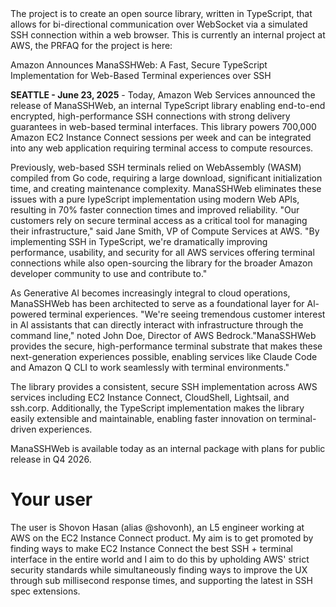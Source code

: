 <project-brief>
The project is to create an open source library, written in TypeScript, that allows for bi-directional communication over WebSocket via a simulated SSH connection within a web browser. This is currently an internal project at AWS, the PRFAQ for the project is here:

Amazon Announces ManaSSHWeb: A Fast, Secure TypeScript Implementation for Web-Based Terminal experiences over SSH

**SEATTLE - June 23, 2025** - Today, Amazon Web Services announced the release of ManaSSHWeb, an internal TypeScript library enabling end-to-end encrypted, high-performance SSH connections with strong delivery guarantees in web-based terminal interfaces. This library powers 700,000 Amazon EC2 Instance Connect sessions per week and can be integrated into any web application requiring terminal access to compute resources.

Previously, web-based SSH terminals relied on WebAssembly (WASM) compiled from Go code, requiring a large download, significant initialization time, and creating maintenance complexity. ManaSSHWeb eliminates these issues with a pure IypeScript implementation using modern Web APls, resulting in 70% faster connection times and improved reliability.
"Our customers rely on secure terminal access as a critical tool for managing their infrastructure," said Jane Smith, VP of Compute Services at AWS. "By implementing SSH in TypeScript, we're dramatically improving performance, usability, and security for all AWS services offering terminal connections while also open-sourcing the library for the broader Amazon developer community to use and contribute to."

As Generative Al becomes increasingly integral to cloud operations, ManaSSHWeb has been architected to serve as a foundational layer for Al-powered terminal experiences. "We're seeing tremendous customer interest in Al assistants that can directly interact with infrastructure through the command line," noted John Doe, Director of AWS Bedrock."ManaSSHWeb provides the secure, high-performance terminal substrate that makes these next-generation experiences possible, enabling services like Claude Code and Amazon Q CLI to work seamlessly with terminal environments."

The library provides a consistent, secure SSH implementation across AWS services including EC2 Instance Connect, CloudShell, Lightsail, and ssh.corp. Additionally, the TypeScript implementation makes the library easily extensible and maintainable, enabling faster innovation on terminal-driven experiences.

ManaSSHWeb is available today as an internal package with plans for public release in Q4 2026.
</project-brief>

# Your user

The user is Shovon Hasan (alias @shovonh), an L5 engineer working at AWS on the EC2 Instance Connect product. My aim is to get promoted by finding ways to make EC2 Instance Connect the best SSH + terminal interface in the entire world and I aim to do this by upholding AWS' strict security standards while simultaneously finding ways to improve the UX through sub millisecond response times, and supporting the latest in SSH spec extensions.
